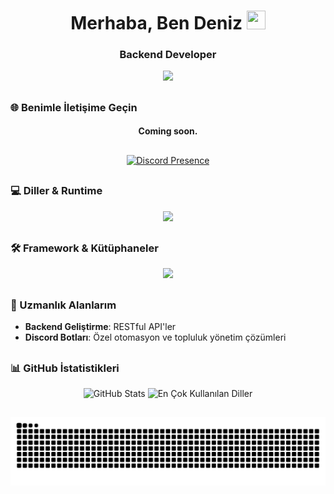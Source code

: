 <div align="center">

<h1>Merhaba, Ben Deniz <img src="https://raw.githubusercontent.com/MartinHeinz/MartinHeinz/master/wave.gif" width="30px" height="30px" /></h1>

<div align="center">
    <h3>Backend Developer</h3>
    <img src="https://komarev.com/ghpvc/?username=vrdons&color=blue"/>
</div>
<h2></h2>

<div align="left"> <h3><strong>🌐 Benimle İletişime Geçin</strong></h3></div>
<div align="center">
  <h4>Coming soon.</h4>
</div>

<h2></h2>

[![Discord Presence](https://lanyard.cnrad.dev/api/1112945015132536943)](https://discord.com/users/1112945015132536943)
<h2></h2>
<div align="left"> <h3><strong>💻 Diller & Runtime</strong></h3></div>
<div align="center">
    <img src="https://skillicons.dev/icons?i=js,ts,python,nodejs,bun,css,html,postgres" />
</div>

<h2></h2>
<div align="left"> <h3><strong>🛠️ Framework & Kütüphaneler</strong></h3></div>
<div align="center">
    <img src="https://skillicons.dev/icons?i=nextjs,react,discordjs,tailwind,express,vite,vue," />
</div>

<h2></h2>

<h2></h2>
<div align="left"><h3><strong>🎯 Uzmanlık Alanlarım</strong></h3>

- **Backend Geliştirme**: RESTful API'ler
- **Discord Botları**: Özel otomasyon ve topluluk yönetim çözümleri
</div>
<h2></h2>
<div align="left"> <h3><strong>📊 GitHub İstatistikleri</strong></h3></div>
<div align="center">
  <img src="https://github-readme-stats.vercel.app/api?username=vrdons&show_icons=true&theme=transparent&hide_border=true&locale=tr" alt="GitHub Stats" />
  <img src="https://github-readme-stats.vercel.app/api/top-langs/?username=vrdons&theme=transparent&hide_border=true&show_icons=true&layout=compact&locale=tr" alt="En Çok Kullanılan Diller" />
</div>

<h2></h2>
<img src="https://raw.githubusercontent.com/vrdons/vrdons/refs/heads/output/github-contribution-grid-snake.svg"/>
<h2></h2>
</div>
